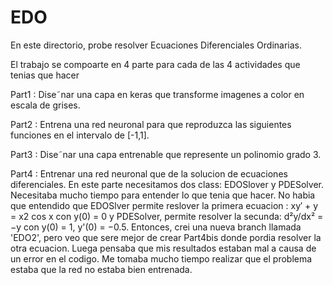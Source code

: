 # EDO

En este directorio, probe resolver Ecuaciones Diferenciales Ordinarias.

El trabajo se compoarte en 4 parte para cada de las 4 actividades que tenias que hacer

Part1 : Dise˜nar una capa en keras que transforme imagenes a color en escala de grises.

Part2 : Entrena una red neuronal para que reproduzca las siguientes funciones en el intervalo de [-1,1].

Part3 : Dise˜nar una capa entrenable que represente un polinomio grado 3.

Part4 : Entrenar una red neuronal que de la solucion de ecuaciones diferenciales.
En este parte necesitamos dos class: EDOSlover y PDESolver. 
Necesitaba mucho tiempo para entender lo que tenia que hacer. No habia que entendido que EDOSlver permite reslover la primera ecuacion : xy′ + y = x2 cos x con y(0) = 0 y PDESolver, permite resolver la secunda: d²y/dx² = −y con y(0) = 1, y'(0) = −0.5. Entonces, crei una nueva branch llamada 'EDO2', pero veo que sere mejor de crear Part4bis donde pordia resolver la otra ecuacion. Luega pensaba que mis resultados estaban mal a causa de un error en el codigo. Me tomaba mucho tiempo realizar que el problema estaba que la red no estaba bien entrenada.



